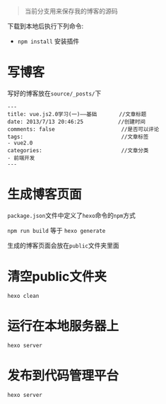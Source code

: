 > 当前分支用来保存我的博客的源码

下载到本地后执行下列命令:

* `npm install`          安装插件



# 写博客

写好的博客放在`source/_posts/`下

```
---
title: vue.js2.0学习(一)——基础       //文章标题
date: 2013/7/13 20:46:25		   //创建时间
comments: false						//是否可以评论
tags:								//文章标签
- vue2.0
categories:							//文章分类
- 前端开发
---
```



# 生成博客页面

`package.json`文件中定义了`hexo`命令的`npm`方式

`npm run build` 等于 `hexo generate`



生成的博客页面会放在`public`文件夹里面



# 清空public文件夹

`hexo clean`



# 运行在本地服务器上

`hexo server`



# 发布到代码管理平台

`hexo server`

